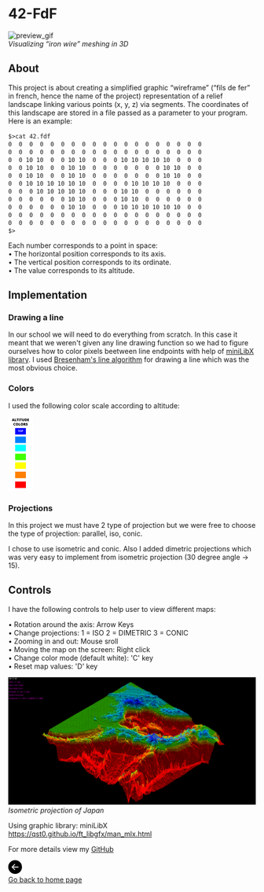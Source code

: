 # 42-FdF

![preview_gif](/images/preview_fdf.gif)  
*Visualizing “iron wire” meshing in 3D*  

## About  

This project is about creating a simplified graphic “wireframe” (“fils de fer” in french,
hence the name of the project) representation of a relief landscape linking various points
(x, y, z) via segments. The coordinates of this landscape are stored in a file passed as
a parameter to your program. Here is an example:  

```
$>cat 42.fdf
0  0  0  0  0  0  0  0  0  0  0  0  0  0  0  0  0  0  0
0  0  0  0  0  0  0  0  0  0  0  0  0  0  0  0  0  0  0
0  0 10 10  0  0 10 10  0  0  0 10 10 10 10 10  0  0  0
0  0 10 10  0  0 10 10  0  0  0  0  0  0  0 10 10  0  0
0  0 10 10  0  0 10 10  0  0  0  0  0  0  0 10 10  0  0
0  0 10 10 10 10 10 10  0  0  0  0 10 10 10 10  0  0  0
0  0  0 10 10 10 10 10  0  0  0 10 10  0  0  0  0  0  0
0  0  0  0  0  0 10 10  0  0  0 10 10  0  0  0  0  0  0
0  0  0  0  0  0 10 10  0  0  0 10 10 10 10 10 10  0  0
0  0  0  0  0  0  0  0  0  0  0  0  0  0  0  0  0  0  0
0  0  0  0  0  0  0  0  0  0  0  0  0  0  0  0  0  0  0
$>
```  

Each number corresponds to a point in space:  
• The horizontal position corresponds to its axis.  
• The vertical position corresponds to its ordinate.  
• The value corresponds to its altitude.  

## Implementation  

### Drawing a line  

In our school we will need to do everything from scratch. In this case it meant that we weren't given any line drawing function so we had to figure ourselves how to color pixels beetween line endpoints with help of [miniLibX library](https://qst0.github.io/ft_libgfx/man_mlx.html
). I used [Bresenham's line algorithm](https://en.wikipedia.org/wiki/Bresenham%27s_line_algorithm) for drawing a line which was the most obvious choice.

### Colors  

I used the following color scale according to altitude:  

![color_scale](/images/COLORS.png)

### Projections  

In this project we must have 2 type of projection but we were free to choose the type of projection:
parallel, iso, conic.  

I chose to use isometric and conic. Also I added dimetric projections which was very easy to implement from isometric projection (30 degree angle -> 15).  

## Controls  

I have the following controls to help user to view different maps:  

• Rotation around the axis: Arrow Keys  
• Change projections: 1 = ISO 2 = DIMETRIC 3 = CONIC  
• Zooming in and out: Mouse sroll  
• Moving the map on the screen: Right click  
• Change color mode (default white): 'C' key  
• Reset map values: 'D' key  

![preview_japan](/images/japan_iso.png)  
*Isometric projection of Japan*  

Using graphic library: miniLibX  
https://qst0.github.io/ft_libgfx/man_mlx.html

For more details view my 
<a href="https://github.com/kurval/42-fdf?raw=true" target="_blank">GitHub</a>

<p>
<a href="https://kurval.github.io/" title="frontpage" class="text-decoration-none">
<svg width="2em" height="2em" viewBox="0 0 16 16" class="bi bi-arrow-left-circle-fill" fill="black" xmlns="http://www.w3.org/2000/svg">
  <path fill-rule="evenodd" d="M16 8A8 8 0 1 1 0 8a8 8 0 0 1 16 0zm-4.5.5a.5.5 0 0 0 0-1H5.707l2.147-2.146a.5.5 0 1 0-.708-.708l-3 3a.5.5 0 0 0 0 .708l3 3a.5.5 0 0 0 .708-.708L5.707 8.5H11.5z"/>
</svg>
<br>Go back to home page
</a>
</p>
